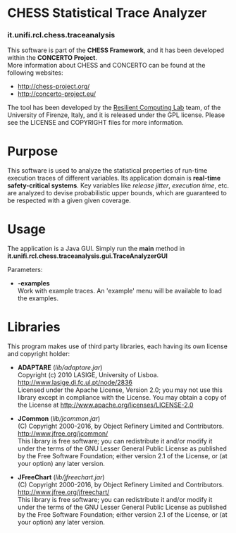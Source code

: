 # CHESS Statistical Trace Analyzer
### it.unifi.rcl.chess.traceanalysis

This software is part of the **CHESS Framework**, and it has been developed within the **CONCERTO Project**.  
More information about CHESS and CONCERTO can be found at the following websites:  

* http://chess-project.org/  
* http://concerto-project.eu/
  
The tool has been developed by the [Resilient Computing Lab](http://rcl.dsi.unifi.it) team, of the University of Firenze, Italy, and it is released under the GPL license. Please see the LICENSE and COPYRIGHT files for more information.

# Purpose

This software is used to analyze the statistical properties of run-time execution traces of different variables. Its application domain is **real-time safety-critical systems**. Key variables like *release jitter*, *execution time*, etc. are analyzed to devise probabilistic upper bounds, which are guaranteed to be respected with a given given coverage.

# Usage

The application is a Java GUI. Simply run the **main** method in  
**it.unifi.rcl.chess.traceanalysis.gui.TraceAnalyzerGUI**

Parameters:

* **-examples**  
    Work with example traces. An 'example' menu will be available to load the examples. 

# Libraries
 
 This program makes use of third party libraries, each having its own
 license and copyright holder:
 
   * **ADAPTARE**	(*lib/adaptare.jar*)  
     Copyright (c) 2010 LASIGE, University of Lisboa.  
     http://www.lasige.di.fc.ul.pt/node/2836   
     Licensed under the Apache License, Version 2.0;
     you may not use this library except in compliance with the License.
     You may obtain a copy of the License at
     http://www.apache.org/licenses/LICENSE-2.0  
     
   * **JCommon**	(*lib/jcommon.jar*)  
     (C) Copyright 2000-2016, by Object Refinery Limited and Contributors.  
     http://www.jfree.org/jcommon/  
     This library is free software; you can redistribute it and/or
     modify it under the terms of the GNU Lesser General Public
     License as published by the Free Software Foundation; either
     version 2.1 of the License, or (at your option) any later version.  
   
   * **JFreeChart** (*lib/jfreechart.jar*)  
     (C) Copyright 2000-2016, by Object Refinery Limited and Contributors.  
     http://www.jfree.org/jfreechart/  
     This library is free software; you can redistribute it and/or
     modify it under the terms of the GNU Lesser General Public
     License as published by the Free Software Foundation; either
     version 2.1 of the License, or (at your option) any later version.  
